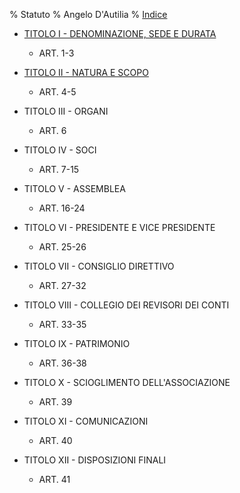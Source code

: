 % Statuto
% Angelo D'Autilia
% [Indice](00-Indice.html)

* [TITOLO I - DENOMINAZIONE, SEDE E DURATA](Statuto-Titolo-I.html)
    * ART. 1-3

* [TITOLO II - NATURA E SCOPO](Statuto-Titolo-II.html)
    * ART. 4-5

* TITOLO III - ORGANI
    * ART. 6

* TITOLO IV - SOCI
    * ART. 7-15

* TITOLO V - ASSEMBLEA
    * ART. 16-24

* TITOLO VI - PRESIDENTE E VICE PRESIDENTE
    * ART. 25-26

* TITOLO VII - CONSIGLIO DIRETTIVO
    * ART. 27-32

* TITOLO VIII - COLLEGIO DEI REVISORI DEI CONTI
    * ART. 33-35

* TITOLO IX - PATRIMONIO
    * ART. 36-38

* TITOLO X - SCIOGLIMENTO DELL'ASSOCIAZIONE
    * ART. 39

* TITOLO XI - COMUNICAZIONI
    * ART. 40

* TITOLO XII - DISPOSIZIONI FINALI
    * ART. 41
